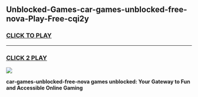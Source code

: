 
## Unblocked-Games-car-games-unblocked-free-nova-Play-Free-cqi2y
<h3>
<a href="https://premium76.site?title=car-games-unblocked-free-nova&ref=18A1">CLICK TO PLAY</a></h3>
<hr>

<h3>
<a href="https://premium76.site?title=car-games-unblocked-free-nova&ref=18A1">CLICK 2 PLAY</a>
  
</h3>

<a href="https://premium76.site?title=car-games-unblocked-free-nova&ref=18A1"><img src="https://clearcache.store/games.png"></a>


**car-games-unblocked-free-nova games unblocked: Your Gateway to Fun and Accessible Online Gaming**
